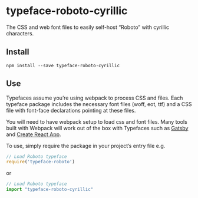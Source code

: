 # typeface-roboto-cyrillic

The CSS and web font files to easily self-host “Roboto” with cyrillic characters.

## Install

`npm install --save typeface-roboto-cyrillic`

## Use

Typefaces assume you’re using webpack to process CSS and files. Each typeface
package includes the necessary font files (woff, eot, ttf) and
a CSS file with font-face declarations pointing at these files.

You will need to have webpack setup to load css and font files. Many tools built
with Webpack will work out of the box with Typefaces such as [Gatsby](https://github.com/gatsbyjs/gatsby)
and [Create React App](https://github.com/facebookincubator/create-react-app).

To use, simply require the package in your project’s entry file e.g.

```javascript
// Load Roboto typeface
require('typeface-roboto')
```

or

```javascript
// Load Roboto typeface
import "typeface-roboto-cyrillic"
```

